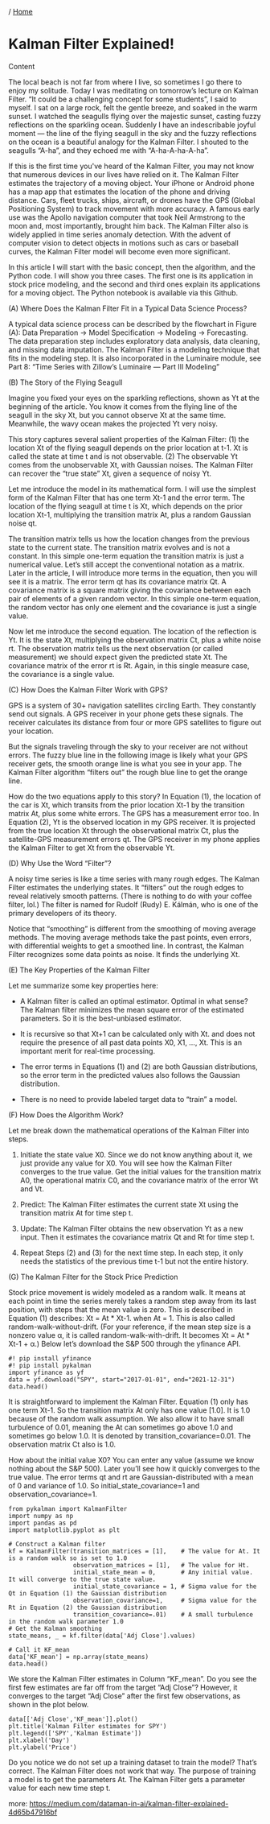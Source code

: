 / [Home](../index.md)

# Kalman Filter Explained!

Content

The local beach is not far from where I live, so sometimes I go there to enjoy my solitude. Today I was meditating on tomorrow’s lecture on Kalman Filter. “It could be a challenging concept for some students”, I said to myself. I sat on a large rock, felt the gentle breeze, and soaked in the warm sunset. I watched the seagulls flying over the majestic sunset, casting fuzzy reflections on the sparkling ocean. Suddenly I have an indescribable joyful moment — the line of the flying seagull in the sky and the fuzzy reflections on the ocean is a beautiful analogy for the Kalman Filter. I shouted to the seagulls “A-ha”, and they echoed me with “A-ha-A-ha-A-ha”.

If this is the first time you've heard of the Kalman Filter, you may not know that numerous devices in our lives have relied on it. The Kalman Filter estimates the trajectory of a moving object. Your iPhone or Android phone has a map app that estimates the location of the phone and driving distance. Cars, fleet trucks, ships, aircraft, or drones have the GPS (Global Positioning System) to track movement with more accuracy. A famous early use was the Apollo navigation computer that took Neil Armstrong to the moon and, most importantly, brought him back. The Kalman Filter also is widely applied in time series anomaly detection. With the advent of computer vision to detect objects in motions such as cars or baseball curves, the Kalman Filter model will become even more significant.

In this article I will start with the basic concept, then the algorithm, and the Python code. I will show you three cases. The first one is its application in stock price modeling, and the second and third ones explain its applications for a moving object. The Python notebook is available via this Github.

(A) Where Does the Kalman Filter Fit in a Typical Data Science Process?

A typical data science process can be described by the flowchart in Figure (A): Data Preparation → Model Specification → Modeling → Forecasting. The data preparation step includes exploratory data analysis, data cleaning, and missing data imputation. The Kalman Filter is a modeling technique that fits in the modeling step. It is also incorporated in the Luminaire module, see Part 8: “Time Series with Zillow’s Luminaire — Part III Modeling”

(B) The Story of the Flying Seagull

Imagine you fixed your eyes on the sparkling reflections, shown as Yt at the beginning of the article. You know it comes from the flying line of the seagull in the sky Xt, but you cannot observe Xt at the same time. Meanwhile, the wavy ocean makes the projected Yt very noisy.

This story captures several salient properties of the Kalman Filter: (1) the location Xt of the flying seagull depends on the prior location at t-1. Xt is called the state at time t and is not observable. (2) The observable Yt comes from the unobservable Xt, with Gaussian noises. The Kalman Filter can recover the “true state” Xt, given a sequence of noisy Yt.

Let me introduce the model in its mathematical form. I will use the simplest form of the Kalman Filter that has one term Xt-1 and the error term. The location of the flying seagull at time t is Xt, which depends on the prior location Xt-1, multiplying the transition matrix At, plus a random Gaussian noise qt.

The transition matrix tells us how the location changes from the previous state to the current state. The transition matrix evolves and is not a constant. In this simple one-term equation the transition matrix is just a numerical value. Let’s still accept the conventional notation as a matrix. Later in the article, I will introduce more terms in the equation, then you will see it is a matrix. The error term qt has its covariance matrix Qt. A covariance matrix is a square matrix giving the covariance between each pair of elements of a given random vector. In this simple one-term equation, the random vector has only one element and the covariance is just a single value.



Now let me introduce the second equation. The location of the reflection is Yt. It is the state Xt, multiplying the observation matrix Ct, plus a white noise rt. The observation matrix tells us the next observation (or called measurement) we should expect given the predicted state Xt. The covariance matrix of the error rt is Rt. Again, in this single measure case, the covariance is a single value.


(C) How Does the Kalman Filter Work with GPS?

GPS is a system of 30+ navigation satellites circling Earth. They constantly send out signals. A GPS receiver in your phone gets these signals. The receiver calculates its distance from four or more GPS satellites to figure out your location.

But the signals traveling through the sky to your receiver are not without errors. The fuzzy blue line in the following image is likely what your GPS receiver gets, the smooth orange line is what you see in your app. The Kalman Filter algorithm “filters out” the rough blue line to get the orange line.


How do the two equations apply to this story? In Equation (1), the location of the car is Xt, which transits from the prior location Xt-1 by the transition matrix At, plus some white errors. The GPS has a measurement error too. In Equation (2), Yt is the observed location in my GPS receiver. It is projected from the true location Xt through the observational matrix Ct, plus the satellite-GPS measurement errors qt. The GPS receiver in my phone applies the Kalman Filter to get Xt from the observable Yt.

(D) Why Use the Word “Filter”?

A noisy time series is like a time series with many rough edges. The Kalman Filter estimates the underlying states. It “filters” out the rough edges to reveal relatively smooth patterns. (There is nothing to do with your coffee filter, lol.) The filter is named for Rudolf (Rudy) E. Kálmán, who is one of the primary developers of its theory.

Notice that “smoothing” is different from the smoothing of moving average methods. The moving average methods take the past points, even errors, with differential weights to get a smoothed line. In contrast, the Kalman Filter recognizes some data points as noise. It finds the underlying Xt.

(E) The Key Properties of the Kalman Filter

Let me summarize some key properties here:

- A Kalman filter is called an optimal estimator. Optimal in what sense? The Kalman filter minimizes the mean square error of the estimated parameters. So it is the best-unbiased estimator.
    
- It is recursive so that Xt+1 can be calculated only with Xt. and does not require the presence of all past data points X0, X1, …, Xt. This is an important merit for real-time processing.
    
- The error terms in Equations (1) and (2) are both Gaussian distributions, so the error term in the predicted values also follows the Gaussian distribution.

- There is no need to provide labeled target data to “train” a model.


(F) How Does the Algorithm Work?

Let me break down the mathematical operations of the Kalman Filter into steps.

1. Initiate the state value X0. Since we do not know anything about it, we just provide any value for X0. You will see how the Kalman Filter converges to the true value. Get the initial values for the transition matrix A0, the operational matrix C0, and the covariance matrix of the error Wt and Vt.

2. Predict: The Kalman Filter estimates the current state Xt using the transition matrix At for time step t.

3. Update: The Kalman Filter obtains the new observation Yt as a new input. Then it estimates the covariance matrix Qt and Rt for time step t.

4. Repeat Steps (2) and (3) for the next time step. In each step, it only needs the statistics of the previous time t-1 but not the entire history.



(G) The Kalman Filter for the Stock Price Prediction

Stock price movement is widely modeled as a random walk. It means at each point in time the series merely takes a random step away from its last position, with steps that the mean value is zero. This is described in Equation (1) describes: Xt = At * Xt-1. when At = 1. This is also called random-walk-without-drift. (For your reference, if the mean step size is a nonzero value α, it is called random-walk-with-drift. It becomes Xt = At * Xt-1 + α.) Below let’s download the S&P 500 through the yfinance API.

```
#! pip install yfinance
#! pip install pykalman
import yfinance as yf
data = yf.download("SPY", start="2017-01-01", end="2021-12-31")
data.head()
```

It is straightforward to implement the Kalman Filter. Equation (1) only has one term Xt-1. So the transition matrix At only has one value [1.0]. It is 1.0 because of the random walk assumption. We also allow it to have small turbulence of 0.01, meaning the At can sometimes go above 1.0 and sometimes go below 1.0. It is denoted by transition_covariance=0.01. The observation matrix Ct also is 1.0.


How about the initial value X0? You can enter any value (assume we know nothing about the S&P 500). Later you’ll see how it quickly converges to the true value. The error terms qt and rt are Gaussian-distributed with a mean of 0 and variance of 1.0. So initial_state_covariance=1 and observation_covariance=1.

```
from pykalman import KalmanFilter
import numpy as np
import pandas as pd
import matplotlib.pyplot as plt

# Construct a Kalman filter
kf = KalmanFilter(transition_matrices = [1],    # The value for At. It is a random walk so is set to 1.0
                  observation_matrices = [1],   # The value for Ht.
                  initial_state_mean = 0,       # Any initial value. It will converge to the true state value.
                  initial_state_covariance = 1, # Sigma value for the Qt in Equation (1) the Gaussian distribution
                  observation_covariance=1,     # Sigma value for the Rt in Equation (2) the Gaussian distribution
                  transition_covariance=.01)    # A small turbulence in the random walk parameter 1.0
# Get the Kalman smoothing
state_means, _ = kf.filter(data['Adj Close'].values)

# Call it KF_mean
data['KF_mean'] = np.array(state_means)
data.head()
```


We store the Kalman Filter estimates in Column “KF_mean”. Do you see the first few estimates are far off from the target “Adj Close”? However, it converges to the target “Adj Close” after the first few observations, as shown in the plot below.


```
data[['Adj Close','KF_mean']].plot()
plt.title('Kalman Filter estimates for SPY')
plt.legend(['SPY','Kalman Estimate'])
plt.xlabel('Day')
plt.ylabel('Price')
```

Do you notice we do not set up a training dataset to train the model? That’s correct. The Kalman Filter does not work that way. The purpose of training a model is to get the parameters At. The Kalman Filter gets a parameter value for each new time step t.

more:
https://medium.com/dataman-in-ai/kalman-filter-explained-4d65b47916bf
